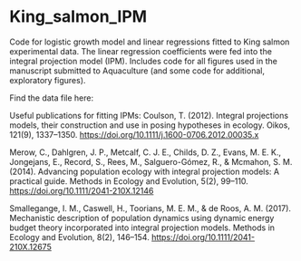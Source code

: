 # King_salmon_IPM
Code for logistic growth model and linear regressions fitted to King salmon experimental data. The linear regression coefficients were fed into the integral projection model (IPM). Includes code for all figures used in the manuscript submitted to Aquaculture (and some code for additional, exploratory figures).

Find the data file here: 




Useful publications for fitting IPMs:
Coulson, T. (2012). Integral projections models, their construction and use in posing hypotheses in ecology. Oikos, 121(9), 1337–1350. https://doi.org/10.1111/j.1600-0706.2012.00035.x

Merow, C., Dahlgren, J. P., Metcalf, C. J. E., Childs, D. Z., Evans, M. E. K., Jongejans, E., Record, S., Rees, M., Salguero-Gómez, R., & Mcmahon, S. M. (2014). Advancing population ecology with integral projection models: A practical guide. Methods in Ecology and Evolution, 5(2), 99–110. https://doi.org/10.1111/2041-210X.12146

Smallegange, I. M., Caswell, H., Toorians, M. E. M., & de Roos, A. M. (2017). Mechanistic description of population dynamics using dynamic energy budget theory incorporated into integral projection models. Methods in Ecology and Evolution, 8(2), 146–154. https://doi.org/10.1111/2041-210X.12675
